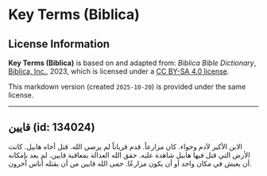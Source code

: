 # Key Terms (Biblica)

## License Information

**Key Terms (Biblica)** is based on and adapted from: _Biblica Bible Dictionary_, [Biblica, Inc.](https://www.biblica.com/), 2023, which is licensed under a [CC BY-SA 4.0 license](https://creativecommons.org/licenses/by-sa/4.0/legalcode.en).

This markdown version (created `2025-10-20`) is provided under the same license.



--------------------------------

## قايين (id: 134024)

الابن الأكبر لآدم وحواء. كان مزارعاً. قدم قرباناً لم يرضي الله. قتل أخاه هابيل. كانت الأرض التي قتل فيها هابيل شاهدة عليه. حقق الله العدالة بمعاقبة قايين. لم يعد بإمكانه أن يعيش في مكان واحد أو أن يكون مزارعًا. حمى الله قايين من أن يقتله أناس آخرون.


